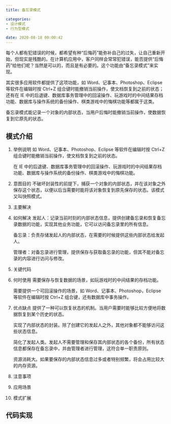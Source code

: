 ```yaml
---
title: 备忘录模式

categories:
- 设计模式
- 行为型模式

date: 2020-08-18 00:00:42
---
```

每个人都有犯错误的时候，都希望有种“后悔药”能弥补自己的过失，让自己重新开始，但现实是残酷的。在计算机应用中，客户同样会常常犯错误，能否提供“后悔药”给他们呢？当然是可以的，而且是有必要的。这个功能由“备忘录模式”来实现。

其实很多应用软件都提供了这项功能，如 Word、记事本、Photoshop、Eclipse 等软件在编辑时按 Ctrl+Z 组合键时能撤销当前操作，使文档恢复到之前的状态；还有在 IE 中的后退键、数据库事务管理中的回滚操作、玩游戏时的中间结果存档功能、数据库与操作系统的备份操作、棋类游戏中的悔棋功能等都属于这类。

备忘录模式能记录一个对象的内部状态，当用户后悔时能撤销当前操作，使数据恢复到它原先的状态。

## 模式介绍
1. 举例说明
    如 Word、记事本、Photoshop、Eclipse 等软件在编辑时按 Ctrl+Z 组合键时能撤销当前操作，使文档恢复到之前的状态。

    在 IE 中的后退键、数据库事务管理中的回滚操作、玩游戏时的中间结果存档功能、数据库与操作系统的备份操作、棋类游戏中的悔棋功能。

1. 意图目的
    不破坏封装性的前提下，捕获一个对象的内部状态，并在该对象之外保存这个状态，以便以后当需要时能将该对象恢复到原先保存的状态。该模式又叫快照模式。

1. 主要解决

1. 如何解决
    发起人：记录当前时刻的内部状态信息，提供创建备忘录和恢复备忘录数据的功能，实现其他业务功能，它可以访问备忘录里的所有信息。

    备忘录：负责存储发起人的内部状态，在需要的时候提供这些内部状态给发起人。

    管理者：对备忘录进行管理，提供保存与获取备忘录的功能，但其不能对备忘录的内容进行访问与修改。

1. 关键代码

1. 何时使用
    需要保存与恢复数据的场景，如玩游戏时的中间结果的存档功能。

    需要提供一个可回滚操作的场景，如 Word、记事本、Photoshop，Eclipse 等软件在编辑时按 Ctrl+Z 组合键，还有数据库中事务操作。

1. 优点缺点
    提供了一种可以恢复状态的机制。当用户需要时能够比较方便地将数据恢复到某个历史的状态。

    实现了内部状态的封装。除了创建它的发起人之外，其他对象都不能够访问这些状态信息。

    简化了发起人类。发起人不需要管理和保存其内部状态的各个备份，所有状态信息都保存在备忘录中，并由管理者进行管理，这符合单一职责原则。

    资源消耗大。如果要保存的内部状态信息过多或者特别频繁，将会占用比较大的内存资源。

1. 注意事项

1. 应用场景

1. 模式扩展

## 代码实现
